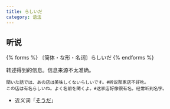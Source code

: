 ```yaml
---
title: らしいだ
category: 语法
---
```


## 听说

{% forms %}
〔简体・な形・名词〕らしいだ
{% endforms %}

转述得到的信息。信息来源不太准确。

```example
聞いた話では、あの店は美味しくないらしいです。#听说那家店不好吃。
この店は有名らしいね。よく名前を聞くよ。#这家店好像很有名，经常听到名字。
```

- 近义词「[そうだ](../souda)」
